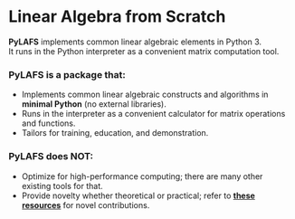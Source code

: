 # Linear Algebra from Scratch
**PyLAFS** implements common linear algebraic elements in Python 3.<br>
It runs in the Python interpreter as a convenient matrix computation tool.
### PyLAFS is a package that:
* Implements common linear algebraic constructs and algorithms in **minimal Python** (no external libraries).
* Runs in the interpreter as a convenient calculator for matrix operations and functions.
* Tailors for training, education, and demonstration.
### PyLAFS does NOT:
* Optimize for high-performance computing; there are many other existing tools for that.
* Provide novelty whether theoretical or practical; refer to [**these resources**](https://www.win.tue.nl/~hochsten/journals.html) for novel contributions.